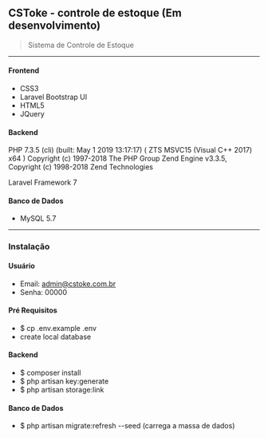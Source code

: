 ## CSToke - controle de estoque (Em desenvolvimento)

> Sistema de Controle de Estoque
---
#### Frontend
- CSS3
- Laravel Bootstrap UI
- HTML5
- JQuery

#### Backend
PHP 7.3.5 (cli) (built: May  1 2019 13:17:17) ( ZTS MSVC15 (Visual C++ 2017) x64 )
Copyright (c) 1997-2018 The PHP Group
Zend Engine v3.3.5, Copyright (c) 1998-2018 Zend Technologies

Laravel Framework 7

#### Banco de Dados
- MySQL 5.7

---

### Instalação
#### Usuário
- Email: admin@cstoke.com.br
- Senha: 00000

#### Pré Requisitos
- $ cp .env.example .env
- create local database

#### Backend
- $ composer install  
- $ php artisan key:generate
- $ php artisan storage:link

#### Banco de Dados
- $ php artisan migrate:refresh --seed (carrega a massa de dados)
